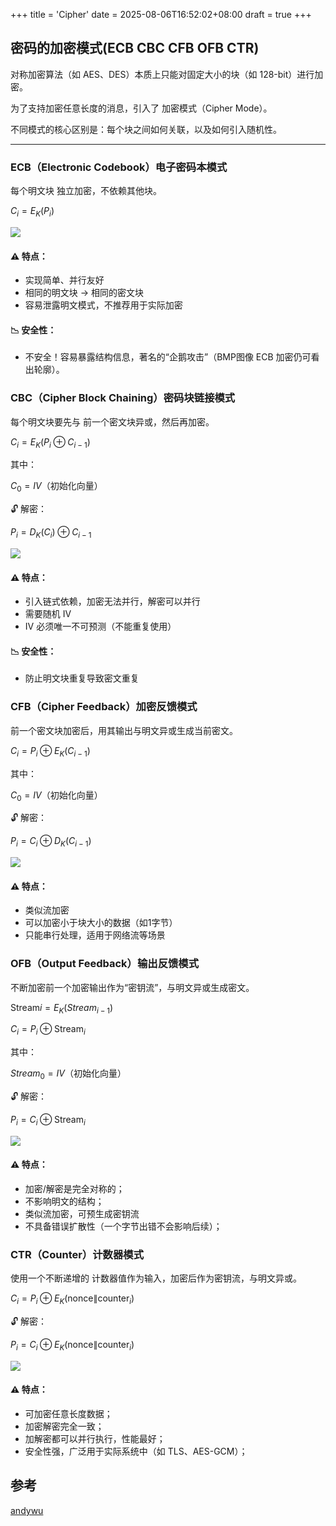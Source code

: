 +++
title = 'Cipher'
date = 2025-08-06T16:52:02+08:00
draft = true
+++


## 密码的加密模式(ECB CBC CFB OFB CTR)

对称加密算法（如 AES、DES）本质上只能对固定大小的块（如 128-bit）进行加密。

为了支持加密任意长度的消息，引入了 加密模式（Cipher Mode）。

不同模式的核心区别是：每个块之间如何关联，以及如何引入随机性。

---

### ECB（Electronic Codebook）电子密码本模式

每个明文块 独立加密，不依赖其他块。

$C_i = E_K(P_i)$

<!-- ![](https://notes.andywu.tw/wp-content/uploads/2019/02/@0.5xScreen-Shot-2019-02-08-at-16.55.41-copy.png) -->
![](ecb.png)

#### ⚠️ 特点：

- 实现简单、并行友好
- 相同的明文块 → 相同的密文块
- 容易泄露明文模式，不推荐用于实际加密

#### 📉 安全性：

- 不安全！容易暴露结构信息，著名的“企鹅攻击”（BMP图像 ECB 加密仍可看出轮廓）。

### CBC（Cipher Block Chaining）密码块链接模式

每个明文块要先与 前一个密文块异或，然后再加密。


$C_i = E_K(P_i \oplus C_{i-1})$

其中：

$C_0 = IV$（初始化向量）

🔓 解密：

$P_i = D_K(C_i) \oplus C_{i-1}$

<!-- ![](https://notes.andywu.tw/wp-content/uploads/2019/02/@0.5xScreen-Shot-2019-02-08-at-22.47.50-copy.png) -->
![](cfb.png)

#### ⚠️ 特点：

- 引入链式依赖，加密无法并行，解密可以并行
- 需要随机 IV
- IV 必须唯一不可预测（不能重复使用）

#### 📉 安全性：

- 防止明文块重复导致密文重复

### CFB（Cipher Feedback）加密反馈模式

前一个密文块加密后，用其输出与明文异或生成当前密文。

$C_i = P_i \oplus E_K(C_{i-1})$

其中：

$C_0 = IV$（初始化向量）

🔓 解密：

$P_i = C_i \oplus D_K(C_{i-1})$

<!-- ![](https://notes.andywu.tw/wp-content/uploads/2019/02/@0.5xScreen-Shot-2019-02-08-at-22.50.01-copy.png) -->
![](cfb.png)

#### ⚠️ 特点：

- 类似流加密
- 可以加密小于块大小的数据（如1字节）
- 只能串行处理，适用于网络流等场景

### OFB（Output Feedback）输出反馈模式

不断加密前一个加密输出作为“密钥流”，与明文异或生成密文。

$\text{Stream}i = E_K(Stream_{i-1})$

$C_i = P_i \oplus \text{Stream}_i$

其中：

$Stream_0 = IV$（初始化向量）


🔓 解密：

$P_i = C_i \oplus \text{Stream}_i$

<!-- ![](https://notes.andywu.tw/wp-content/uploads/2019/02/@0.5xScreen-Shot-2019-02-08-at-23.01.54-copy.png) -->
![](ofb.png)

#### ⚠️ 特点：

- 加密/解密是完全对称的；
- 不影响明文的结构；
- 类似流加密，可预生成密钥流
- 不具备错误扩散性（一个字节出错不会影响后续）；

### CTR（Counter）计数器模式

使用一个不断递增的 计数器值作为输入，加密后作为密钥流，与明文异或。

$C_i = P_i \oplus E_K(\text{nonce} \| \text{counter}_i)$

🔓 解密：

$P_i = C_i \oplus E_K(\text{nonce} \| \text{counter}_i)$

<!-- ![](https://notes.andywu.tw/wp-content/uploads/2019/02/@0.5xScreen-Shot-2019-02-08-at-22.43.46-copy.png) -->
![](ctr.png)

#### ⚠️ 特点：

- 可加密任意长度数据；
- 加密解密完全一致；
- 加解密都可以并行执行，性能最好；
- 安全性强，广泛用于实际系统中（如 TLS、AES-GCM）；


## 参考
[andywu](https://notes.andywu.tw/2019/%E5%AF%86%E7%A2%BC%E7%9A%84%E5%8A%A0%E5%AF%86%E6%A8%A1%E5%BC%8Fecb-cbc-cfb-ofb-ctr)
